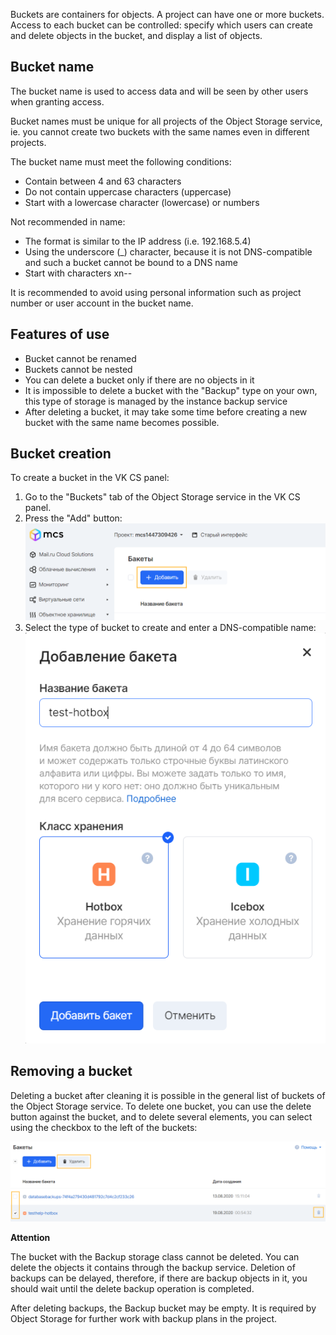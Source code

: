 Buckets are containers for objects. A project can have one or more buckets. Access to each bucket can be controlled: specify which users can create and delete objects in the bucket, and display a list of objects.

Bucket name
-----------

The bucket name is used to access data and will be seen by other users when granting access.

Bucket names must be unique for all projects of the Object Storage service, ie. you cannot create two buckets with the same names even in different projects.

The bucket name must meet the following conditions:

*   Contain between 4 and 63 characters
*   Do not contain uppercase characters (uppercase)
*   Start with a lowercase character (lowercase) or numbers

Not recommended in name:

*   The format is similar to the IP address (i.e. 192.168.5.4)
*   Using the underscore (_) character, because it is not DNS-compatible and such a bucket cannot be bound to a DNS name
*   Start with characters xn--

It is recommended to avoid using personal information such as project number or user account in the bucket name.

Features of use
---------------

*   Bucket cannot be renamed
*   Buckets cannot be nested
*   You can delete a bucket only if there are no objects in it
*   It is impossible to delete a bucket with the "Backup" type on your own, this type of storage is managed by the instance backup service
*   After deleting a bucket, it may take some time before creating a new bucket with the same name becomes possible.

Bucket creation
---------------

To create a bucket in the VK CS panel:

1.  Go to the "Buckets" tab of the Object Storage service in the VK CS panel.
2.  Press the "Add" button:![](./assets/1598051883018-1598051883018.png)
3.  Select the type of bucket to create and enter a DNS-compatible name:![](./assets/1598051924094-1598051924094.png)

Removing a bucket
-----------------

Deleting a bucket after cleaning it is possible in the general list of buckets of the Object Storage service. To delete one bucket, you can use the delete button against the bucket, and to delete several elements, you can select using the checkbox to the left of the buckets:

![](./assets/1598052494459-1598052494459.png)

**Attention**

The bucket with the Backup storage class cannot be deleted. You can delete the objects it contains through the backup service. Deletion of backups can be delayed, therefore, if there are backup objects in it, you should wait until the delete backup operation is completed.

After deleting backups, the Backup bucket may be empty. It is required by Object Storage for further work with backup plans in the project.